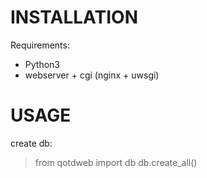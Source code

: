 INSTALLATION
============
Requirements:
* Python3
* webserver + cgi (nginx + uwsgi)


USAGE
=====
create db: 
> from qotdweb import db
> db.create_all()